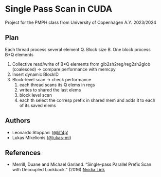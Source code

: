 # Single Pass Scan in CUDA
Project for the PMPH class from University of Copenhagen A.Y. 2023/2024

## Plan 
Each thread process several element Q. Block size B. One block process B*Q elements 
1. Collective read/write of B*Q elements from glb2sh2reg/reg2sh2glob (coalesced) -> compare performance with memcpy
2. Insert dynamic BlockID
3. Block-level scan -> check performance
   1. each thread scans its Q elems in regs
   2. writes to shared the last elems 
   3. block level scan
   4. each th select the corresp prefix in shared mem and adds it to each of its saved elems 

## Authors

- Leonardo Stoppani ([@lilf4p](https://github.com/lilf4p))
- Lukas Mikelionis ([@lukas-mi](https://github.com/lukas-mi))

## References

- Merrill, Duane and Michael Garland. “Single-pass Parallel Prefix Scan with Decoupled Lookback.” (2016).[Nvidia Link](https://research.nvidia.com/publication/2016-03_single-pass-parallel-prefix-scan-decoupled-look-back)
